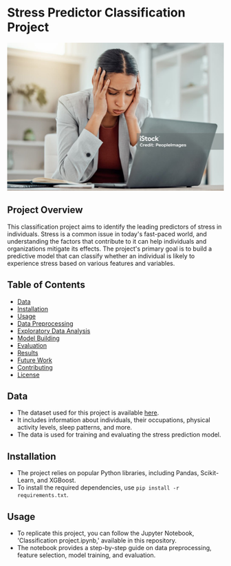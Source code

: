 # Stress Predictor Classification Project

![Stress](https://github.com/shahriar-math1364/data-science-/blob/main/Project2/stress.jpg)

## Project Overview
This classification project aims to identify the leading predictors of stress in individuals. Stress is a common issue in today's fast-paced world, and understanding the factors that contribute to it can help individuals and organizations mitigate its effects. The project's primary goal is to build a predictive model that can classify whether an individual is likely to experience stress based on various features and variables.

## Table of Contents
- [Data](#data)
- [Installation](#installation)
- [Usage](#usage)
- [Data Preprocessing](#data-preprocessing)
- [Exploratory Data Analysis](#exploratory-data-analysis)
- [Model Building](#model-building)
- [Evaluation](#evaluation)
- [Results](#results)
- [Future Work](#future-work)
- [Contributing](#contributing)
- [License](#license)

## Data
- The dataset used for this project is available [here](https://colab.research.google.com/drive/1wG7cYUX3TBkP-RDljvOlcAX18QhYWrOc).
- It includes information about individuals, their occupations, physical activity levels, sleep patterns, and more.
- The data is used for training and evaluating the stress prediction model.

## Installation
- The project relies on popular Python libraries, including Pandas, Scikit-Learn, and XGBoost.
- To install the required dependencies, use `pip install -r requirements.txt`.

## Usage
- To replicate this project, you can follow the Jupyter Notebook, 'Classification project.ipynb,' available in this repository.
- The notebook provides a step-by-step guide on data preprocessing, feature selection, model training, and evaluation.
